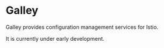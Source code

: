 # Galley

Galley provides configuration management services for Istio.

It is currently under early development.
